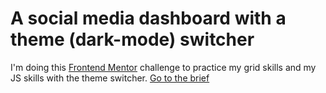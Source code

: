 # A social media dashboard with a theme (dark-mode) switcher
I'm doing this [Frontend Mentor](https://www.frontendmentor.io/ "Frontend Mentor") challenge to practice my grid skills and my JS skills with the theme switcher.
[Go to the brief](https://www.frontendmentor.io/challenges/social-media-dashboard-with-theme-switcher-6oY8ozp_H "Frontend Mentor Challenge")